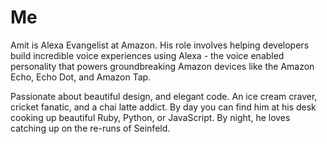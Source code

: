 # Me

Amit is Alexa Evangelist at Amazon. His role involves helping developers build incredible voice experiences using Alexa - the voice enabled personality that powers groundbreaking Amazon devices like the Amazon Echo, Echo Dot, and Amazon Tap. 

Passionate about beautiful design, and elegant code. An ice cream craver, cricket fanatic, and a chai latte addict. By day you can find him at his desk cooking up beautiful Ruby, Python, or JavaScript. By night, he loves catching up on the re-runs of Seinfeld. 

